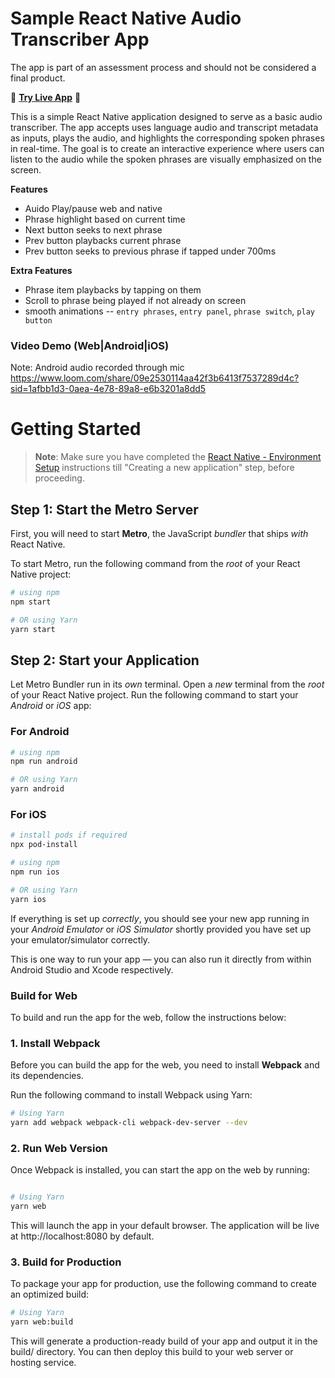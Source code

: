# Sample React Native Audio Transcriber App

The app is part of an assessment process and should not be considered a final product. 

🚀 [**Try Live App**](https://brilliant-cocada-ec4b19.netlify.app/) 🚀

This is a simple React Native application designed to serve as a basic audio transcriber. The app accepts uses language audio and transcript metadata as inputs, plays the audio, and highlights the corresponding spoken phrases in real-time. The goal is to create an interactive experience where users can listen to the audio while the spoken phrases are visually emphasized on the screen.

**Features**
- Auido Play/pause web and native
- Phrase highlight based on current time
- Next button seeks to next phrase
- Prev button playbacks current phrase
- Prev button seeks to previous phrase if tapped under 700ms

**Extra Features**
- Phrase item playbacks by tapping on them
- Scroll to phrase being played if not already on screen
- smooth animations -- `entry phrases`, `entry panel`, `phrase switch`, `play button`

### Video Demo (Web|Android|iOS)
Note: Android audio recorded through mic
https://www.loom.com/share/09e2530114aa42f3b6413f7537289d4c?sid=1afbb1d3-0aea-4e78-89a8-e6b3201a8dd5


# Getting Started

>**Note**: Make sure you have completed the [React Native - Environment Setup](https://reactnative.dev/docs/environment-setup) instructions till "Creating a new application" step, before proceeding.

## Step 1: Start the Metro Server

First, you will need to start **Metro**, the JavaScript _bundler_ that ships _with_ React Native.

To start Metro, run the following command from the _root_ of your React Native project:

```bash
# using npm
npm start

# OR using Yarn
yarn start
```

## Step 2: Start your Application

Let Metro Bundler run in its _own_ terminal. Open a _new_ terminal from the _root_ of your React Native project. Run the following command to start your _Android_ or _iOS_ app:

### For Android

```bash
# using npm
npm run android

# OR using Yarn
yarn android
```

### For iOS

```bash
# install pods if required
npx pod-install

# using npm
npm run ios

# OR using Yarn
yarn ios
```

If everything is set up _correctly_, you should see your new app running in your _Android Emulator_ or _iOS Simulator_ shortly provided you have set up your emulator/simulator correctly.

This is one way to run your app — you can also run it directly from within Android Studio and Xcode respectively.

### Build for Web

To build and run the app for the web, follow the instructions below:

### 1. Install Webpack

Before you can build the app for the web, you need to install **Webpack** and its dependencies.

Run the following command to install Webpack using Yarn:

```bash
# Using Yarn
yarn add webpack webpack-cli webpack-dev-server --dev
```

### 2. Run Web Version
Once Webpack is installed, you can start the app on the web by running:

```bash

# Using Yarn
yarn web
```

This will launch the app in your default browser. The application will be live at http://localhost:8080 by default.

### 3. Build for Production
To package your app for production, use the following command to create an optimized build:

```bash
# Using Yarn
yarn web:build
```

This will generate a production-ready build of your app and output it in the build/ directory. You can then deploy this build to your web server or hosting service.
